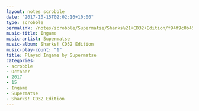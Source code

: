 ```yaml
---
layout: notes_scrobble
date: "2017-10-15T02:02:16+10:00"
type: scrobble
permalink: /notes/scrobble/Supermatse/Sharks%21+CD32+Edition/f94f9c0b4569fba75c970d09dc4fce5b7112d651.html
music-title: Ingame
music-artist: Supermatse
music-album: Sharks! CD32 Edition
music-play-count: "1"
title: Played Ingame by Supermatse
categories:
- scrobble
- October
- 2017
- 15
- Ingame
- Supermatse
- Sharks! CD32 Edition
---
```

